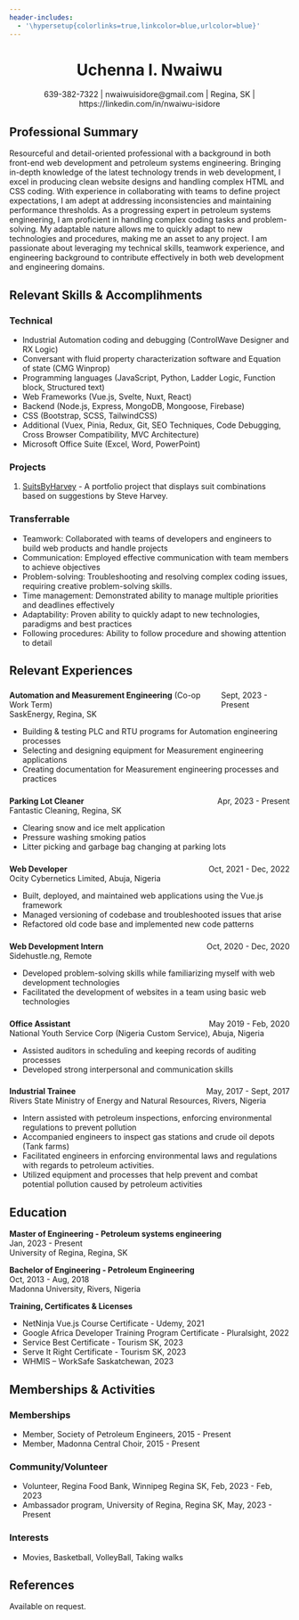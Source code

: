 ```yaml
---
header-includes:
  - '\hypersetup{colorlinks=true,linkcolor=blue,urlcolor=blue}'
---
```


# <div style="text-align: center;">Uchenna I. Nwaiwu</div>

<div style="text-align: center;">639-382-7322 | nwaiwuisidore@gmail.com | Regina, SK | https://linkedin.com/in/nwaiwu-isidore</div>

## Professional Summary

Resourceful and detail-oriented professional with a background in both front-end web development and petroleum systems engineering. Bringing in-depth knowledge of the latest technology trends in web development, I excel in producing clean website designs and handling complex HTML and CSS coding. With experience in collaborating with teams to define project expectations, I am adept at addressing inconsistencies and maintaining performance thresholds. As a progressing expert in petroleum systems engineering, I am proficient in handling complex coding tasks and problem-solving. My adaptable nature allows me to quickly adapt to new technologies and procedures, making me an asset to any project. I am passionate about leveraging my technical skills, teamwork experience, and engineering background to contribute effectively in both web development and engineering domains.

## Relevant Skills & Accomplihments
### Technical
- Industrial Automation coding and debugging (ControlWave Designer and RX Logic) 
- Conversant with fluid property characterization software and Equation of state (CMG Winprop) 
- Programming languages (JavaScript, Python, Ladder Logic, Function block, Structured text) 
- Web Frameworks (Vue.js, Svelte, Nuxt, React) 
- Backend (Node.js, Express, MongoDB, Mongoose, Firebase) 
- CSS (Bootstrap, SCSS, TailwindCSS) 
- Additional (Vuex, Pinia, Redux, Git, SEO Techniques, Code Debugging, Cross Browser Compatibility, MVC Architecture) 
- Microsoft Office Suite (Excel, Word, PowerPoint) 

### Projects
1. [SuitsByHarvey](https://suitsbyharvey.web.app/) - A portfolio project that displays suit combinations based on suggestions by Steve Harvey.

### Transferrable

- Teamwork: Collaborated with teams of developers and engineers to build web products and handle projects
- Communication: Employed effective communication with team members to achieve objectives
- Problem-solving: Troubleshooting and resolving complex coding issues, requiring creative problem-solving skills.
 - Time management: Demonstrated ability to manage multiple priorities and deadlines effectively 
- Adaptability: Proven ability to quickly adapt to new technologies, paradigms and best practices 
- Following procedures: Ability to follow procedure and showing attention to detail 


## Relevant Experiences
### 
<div style="display:flex; justify-content: space-between;">
  <div>
    <b>Automation and Measurement Engineering</b>
   (Co-op Work Term)
  </div>
  Sept, 2023 - Present
</div>
SaskEnergy, Regina, SK

- Building & testing PLC and RTU programs for Automation engineering processes
- Selecting and designing equipment for Measurement engineering applications
- Creating documentation for Measurement engineering processes and practices

### 
<div style="display:flex; justify-content: space-between;">
  <div>
    <b>Parking Lot Cleaner</b>
  </div>
  Apr, 2023 - Present 
</div>
Fantastic Cleaning, Regina, SK

- Clearing snow and ice melt application 
- Pressure washing smoking patios 
- Litter picking and garbage bag changing at parking lots

### 
<div style="display:flex; justify-content: space-between;">
  <div>
    <b>Web Developer</b>
  </div>
  Oct, 2021 - Dec, 2022 
</div>
Ocity Cybernetics Limited, Abuja, Nigeria

- Built, deployed, and maintained web applications using the Vue.js framework
- Managed versioning of codebase and troubleshooted issues that arise
- Refactored old code base and implemented new code patterns

### 
<div style="display:flex; justify-content: space-between;">
  <div>
    <b>Web Development Intern</b>
  </div>
  Oct, 2020 - Dec, 2020
</div>
Sidehustle.ng, Remote

- Developed problem-solving skills while familiarizing myself with web development technologies
- Facilitated the development of websites in a team using basic web technologies

### 
<div style="display:flex; justify-content: space-between;">
  <div>
    <b>Office Assistant</b>
  </div>
  May 2019 - Feb, 2020
</div>
National Youth Service Corp (Nigeria Custom Service), Abuja, Nigeria

- Assisted auditors in scheduling and keeping records of auditing processes
- Developed strong interpersonal and communication skills

### 
<div style="display:flex; justify-content: space-between;">
  <div>
    <b>Industrial Trainee</b>
  </div>
  May, 2017 - Sept, 2017
</div>
Rivers State Ministry of Energy and Natural Resources, Rivers, Nigeria

- Intern assisted with petroleum inspections, enforcing environmental regulations to prevent pollution
- Accompanied engineers to inspect gas stations and crude oil depots (Tank farms)
- Facilitated engineers in enforcing environmental laws and regulations with regards to petroleum activities.
- Utilized equipment and processes that help prevent and combat potential pollution caused by petroleum activities

## Education
**Master of Engineering - Petroleum systems engineering** </br>
Jan, 2023 - Present </br>
University of Regina, Regina, SK </br>

**Bachelor of Engineering - Petroleum Engineering** </br>
Oct, 2013 - Aug, 2018 </br>
Madonna University, Rivers, Nigeria </br>

**Training, Certificates & Licenses**
- NetNinja Vue.js Course Certificate - Udemy, 2021 
- Google Africa Developer Training Program Certificate - Pluralsight, 2022 
- Service Best Certificate - Tourism SK, 2023 
- Serve It Right Certificate - Tourism SK, 2023 
- WHMIS – WorkSafe Saskatchewan, 2023


## Memberships & Activities
### Memberships 
- Member, Society of Petroleum Engineers, 2015 - Present 
- Member, Madonna Central Choir, 2015 - Present 
### Community/Volunteer
- Volunteer, Regina Food Bank, Winnipeg Regina SK, Feb, 2023 - Feb, 2023
- Ambassador program, University of Regina, Regina SK, May, 2023 - Present
### Interests
- Movies, Basketball, VolleyBall, Taking walks

## References
Available on request.
